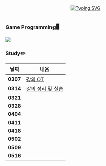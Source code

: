 <div align="center">
<a href="https://git.io/typing-svg"><img src="https://readme-typing-svg.demolab.com?font=Fredoka+One&size=50&pause=1000&color=FCC624&background=222222&center=true&vCenter=true&random=true&width=1100&height=130&lines=Gnyo's+System+Programming" alt="Typing SVG" /></a>
</div>
</br>

### Game Programming🖥️
<img src="https://img.shields.io/badge/Linux-FCC624?style=for-the-badge&logo=Linux&logoColor=222222"/>
<br>

### Study✏️
| 날짜  | 내용 |
|-------|------|
| **0307** | [강의 OT](https://github.com/Gnyo/systemPG/tree/main/0307) |
| **0314** | [강의 정리 및 실습](https://github.com/Gnyo/SystemPGM/tree/main/0314)|
| **0321** |  |
| **0328** |  |
| **0404** |  |
| **0411** |  |
| **0418** |  |
| **0502** |  |
| **0509** |  |
| **0516** |  |

